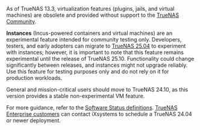 &NewLine;

As of TrueNAS 13.3, virtualization features (plugins, jails, and virtual machines) are obsolete and provided without support to the [TrueNAS Community](https://forums.truenas.com/).

**Instances** (Incus-powered containers and virtual machines) are an experimental feature intended for community testing only. Developers, testers, and early adopters can migrate to [TrueNAS 25.04](https://www.truenas.com/download-truenas-scale/) to experiment with instances; however, it is important to note that this feature remains experimental until the release of TrueNAS 25.10. Functionality could change significantly between releases, and instances might not upgrade reliably. Use this feature for testing purposes only and do not rely on it for production workloads.

General and mission-critical users should move to TrueNAS 24.10, as this version provides a stable non-experimental VM feature.

For more guidance, refer to the [Software Status definitions](https://www.truenas.com/docs/scale/). [TrueNAS Enterprise customers](https://www.truenas.com/truenas-enterprise/) can contact iXsystems to schedule a TrueNAS 24.04 or newer deployment.
